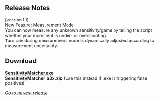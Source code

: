 ## Release Notes

[version 1.1] \
New Feature: Measurement Mode\
You can now measure any unknown sensitivity/game by telling the script whether your increment is under- or overshooting. \
Turn rate during measurement mode is dynamically adjusted according to measurement uncertainty.

## Download

[**SensitivityMatcher.exe**](https://github.com/KovaaK/SensitivityMatcher/releases/download/1.1/SensitivityMatcher.exe) \
[**SensitivityMatcher_a3x.zip**](https://github.com/KovaaK/SensitivityMatcher/releases/download/1.1/SensitivityMatcher_a3x.zip) (Use this instead if .exe is triggering false positives)

[_Go to newest release_](https://github.com/KovaaK/SensitivityMatcher/releases)
